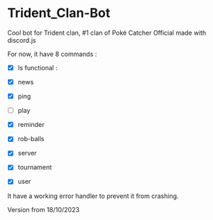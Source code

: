 # Trident_Clan-Bot
Cool bot for Trident clan, #1 clan of Poké Catcher Official made with discord.js

For now, it have 8 commands :
- [X] Is functional :

- [X] news
- [X] ping
- [ ] play
- [X] reminder
- [X] rob-balls
- [X] server
- [X] tournament
- [X] user

It have a working error handler to prevent it from crashing.

Version from 18/10/2023